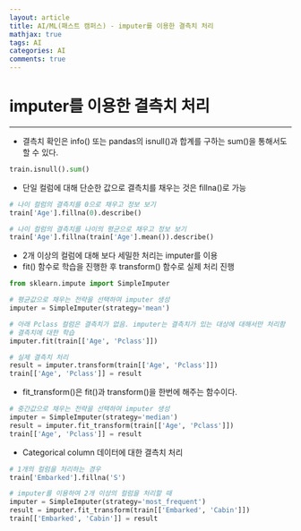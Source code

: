 ```yaml
---
layout: article
title: AI/ML(패스트 캠퍼스) - imputer를 이용한 결측치 처리
mathjax: true
tags: AI
categories: AI
comments: true
---
```


# imputer를 이용한 결측치 처리
- - - -
- 결측치 확인은 info() 또는 pandas의 isnull()과 합계를 구하는 sum()을 통해서도 할 수 있다.
``` python
train.isnull().sum()
```

- 단일 컬럼에 대해 단순한 값으로 결측치를 채우는 것은 fillna()로 가능
``` python
# 나이 컬럼의 결측치를 0으로 채우고 정보 보기
train['Age'].fillna(0).describe()

# 나이 컬럼의 결측치를 나이의 평균으로 채우고 정보 보기
train['Age'].fillna(train['Age'].mean()).describe()

```

- 2개 이상의 컬럼에 대해 보다 세밀한 처리는 imputer를 이용
- fit() 함수로 학습을 진행한 후 transform() 함수로 실제 처리 진행
``` python
from sklearn.impute import SimpleImputer

# 평균값으로 채우는 전략을 선택하여 imputer 생성
imputer = SimpleImputer(strategy='mean')

# 아래 Pclass 컬럼은 결측치가 없음. imputer는 결측치가 있는 대상에 대해서만 처리함
# 결측치에 대한 학습
imputer.fit(train[['Age', 'Pclass']])

# 실제 결측치 처리
result = imputer.transform(train[['Age', 'Pclass']])
train[['Age', 'Pclass']] = result


```

- fit_transform()은 fit()과 transform()을 한번에 해주는 함수이다.
``` python
# 중간값으로 채우는 전략을 선택하여 imputer 생성
imputer = SimpleImputer(strategy='median')
result = imputer.fit_transform(train[['Age', 'Pclass']])
train[['Age', 'Pclass']] = result

```

- Categorical column 데이터에 대한 결측치 처리
``` python
# 1개의 컬럼을 처리하는 경우
train['Embarked'].fillna('S')

# imputer를 이용하여 2개 이상의 컬럼을 처리할 때
imputer = SimpleImputer(strategy='most_frequent')
result = imputer.fit_transform(train[['Embarked', 'Cabin']])
train[['Embarked', 'Cabin']] = result

```
